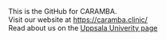 This is the GitHub for CARAMBA.  
Visit our website at https://caramba.clinic/  
Read about us on the [Uppsala Univerity page](https://www.uu.se/en/department/medical-sciences/research/research-groups/clinical-chemistry)
